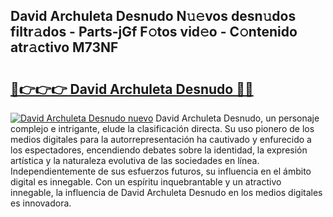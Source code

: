 ## David Archuleta Desnudo N𝚞𝚎vos desn𝚞dos filtr𝚊dos - Parts-jGf F𝚘tos vid𝚎o - C𝚘ntenido atr𝚊ctivo M73NF

# <h2><a href="http://mb5bkve.tromn.icu/?c=David+Archuleta+Desnudo">🔗👉👉👉 David Archuleta Desnudo 🔗🔗</a></h2>

[![David Archuleta Desnudo nuevo](https://i.imgur.com/pEAQMta.gif)](http://mb5bkve.tromn.icu/?c=David+Archuleta+Desnudo)
David Archuleta Desnudo, un personaje complejo e intrigante, elude la clasificación directa. Su uso pionero de los medios digitales para la autorrepresentación ha cautivado y enfurecido a los espectadores, encendiendo debates sobre la identidad, la expresión artística y la naturaleza evolutiva de las sociedades en línea. Independientemente de sus esfuerzos futuros, su influencia en el ámbito digital es innegable. Con un espíritu inquebrantable y un atractivo innegable, la influencia de David Archuleta Desnudo en los medios digitales es innovadora.
